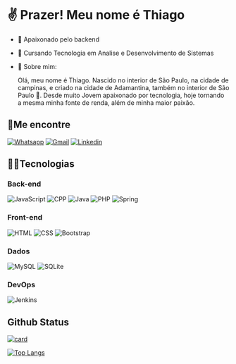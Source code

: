 # ✌️ Prazer! Meu nome é Thiago
- 👀 Apaixonado pelo backend
- 🌱 Cursando Tecnologia em Analise e Desenvolvimento de Sistemas
- 🙋 Sobre mim:

    Olá, meu nome é Thiago. Nascido no interior de São Paulo, na cidade de campinas, e criado na cidade de Adamantina, também no interior de São Paulo 🤠. Desde muito Jovem apaixonado por tecnologia, hoje tornando a mesma minha fonte de renda, além de minha maior paixão.

## 📱Me encontre

[![Whatsapp](https://img.shields.io/badge/WhatsApp-25D366?style=for-the-badge&logo=whatsapp&logoColor=white)](https://wa.link/mj6hii)
[![Gmail](https://img.shields.io/badge/Gmail-D14836?style=for-the-badge&logo=gmail&logoColor=white)](mailto:thiagosilvalima999@gmail.com")
[![Linkedin](https://img.shields.io/badge/LinkedIn-0077B5?style=for-the-badge&logo=linkedin&logoColor=white)](https://www.linkedin.com/in/thiago-lima06)




## 🧑‍💻Tecnologias
### Back-end
![JavaScript](https://img.shields.io/badge/JavaScript-F7DF1E?style=for-the-badge&logo=javascript&logoColor=black)
![CPP](https://img.shields.io/badge/C%2B%2B-00599C?style=for-the-badge&logo=c%2B%2B&logoColor=white)
![Java](https://img.shields.io/badge/Java-ED8B00?style=for-the-badge&logo=java&logoColor=white)
![PHP](https://img.shields.io/badge/PHP-777BB4?style=for-the-badge&logo=php&logoColor=white)
![Spring](https://img.shields.io/badge/Spring-6DB33F?style=for-the-badge&logo=spring&logoColor=white)

### Front-end
![HTML](https://img.shields.io/badge/HTML-239120?style=for-the-badge&logo=html5&logoColor=white)
![CSS](https://img.shields.io/badge/CSS-239120?&style=for-the-badge&logo=css3&logoColor=white)
![Bootstrap](https://img.shields.io/badge/Bootstrap-563D7C?style=for-the-badge&logo=bootstrap&logoColor=white)

### Dados
![MySQL](https://img.shields.io/badge/MySQL-00000F?style=for-the-badge&logo=mysql&logoColor=white)
![SQLite](https://img.shields.io/badge/SQLite-07405E?style=for-the-badge&logo=sqlite&logoColor=white)

### DevOps
![Jenkins](https://img.shields.io/badge/Jenkins-D33833?style=for-the-badge&logo=jenkins&logoColor=white)

## Github Status
[![card](https://github-readme-stats.vercel.app/api?username=ThiagoSilvaLima&theme=Tokyonight)](https://github.com/anuraghazra/github-readme-stats)

[![Top Langs](https://github-readme-stats.vercel.app/api/top-langs/?username=ThiagoSilvaLima&layout=compact)](https://github.com/anuraghazra/github-readme-stats)